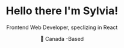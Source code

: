 
<div align="center">
<h1>Hello there I'm Sylvia! </h1>
<!-- <h3>

 👩🏽‍⚕️  🩺   🫁           ➝➝➝      👩🏽‍💻  ⚛️ 🌎
</h3> -->
<p>
Frontend Web Developer, speclizing in React 
</p>
  
:round_pushpin:  Canada -Based 
